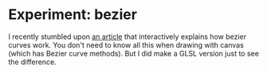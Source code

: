 <!--
  date: 2019-10-25
  modified: 2019-10-25
  slug: experiment-bezier
  type: post
  categories: experiment
  tags: cool shit, experiment, bezier curves
-->

# Experiment: bezier

I recently stumbled upon [an article](https://ciechanow.ski/drawing-bezier-curves/) that interactively explains how bezier curves work. You don't need to know all this when drawing with canvas (which has Bezier curve methods). But I did make a GLSL version just to see the difference.

<pre><code data-language="javascript" data-src="/static/experiment/bezier.js"></code></pre>
